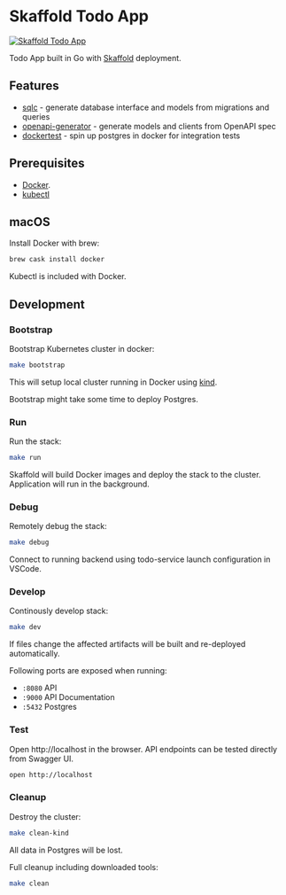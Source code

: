 # Skaffold Todo App

[![Skaffold Todo App](https://github.com/shaxbee/todo-app-skaffold/workflows/Skaffold%20Todo%20App/badge.svg)](https://github.com/shaxbee/todo-app-skaffold/actions?query=workflow%3A%22Skaffold+Todo+App%22+branch%3A%22master%22)

Todo App built in Go with [Skaffold](https://github.com/GoogleContainerTools/skaffold) deployment.

## Features

- [sqlc](https://github.com/kyleconroy/sqlc) - generate database interface and models from migrations and queries
- [openapi-generator](https://github.com/OpenAPITools/openapi-generator) - generate models and clients from OpenAPI spec
- [dockertest](https://github.com/ory/dockertest) - spin up postgres in docker for integration tests

## Prerequisites

- [Docker](https://docs.docker.com/get-docker/).
- [kubectl](https://kubernetes.io/docs/tasks/tools/install-kubectl/)

## macOS

Install Docker with brew:

```sh
brew cask install docker
```

Kubectl is included with Docker.

## Development

### Bootstrap

Bootstrap Kubernetes cluster in docker:

```sh
make bootstrap
```

This will setup local cluster running in Docker using [kind](https://github.com/kubernetes-sigs/kind).

Bootstrap might take some time to deploy Postgres.

### Run

Run the stack:

```sh
make run
```

Skaffold will build Docker images and deploy the stack to the cluster.
Application will run in the background.

### Debug

Remotely debug the stack:

```sh
make debug
```

Connect to running backend using todo-service launch configuration in VSCode.

### Develop

Continously develop stack:

```sh
make dev
```

If files change the affected artifacts will be built and re-deployed automatically.

Following ports are exposed when running:

- `:8080` API
- `:9000` API Documentation
- `:5432` Postgres

### Test

Open http://localhost in the browser.
API endpoints can be tested directly from Swagger UI.

```sh
open http://localhost
```

### Cleanup

Destroy the cluster:

```sh
make clean-kind
```

All data in Postgres will be lost.

Full cleanup including downloaded tools:

```sh
make clean
```
